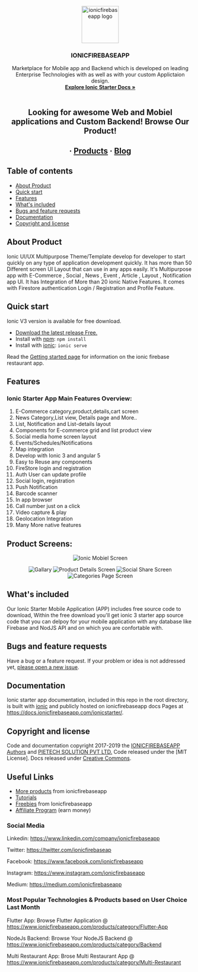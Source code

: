 
<p align="center">
  <a href="https://www.ionicfirebaseapp.com/">
    <img src="https://res.cloudinary.com/ionicfirebaseapp/image/upload/v1564048005/ifa-icon_srjsu3.png" alt="ionicfirebaseapp logo" width="100" height="100">
  </a>
</p>
<h3 align="center">IONICFIREBASEAPP</h3>



<p align="center">
  Marketplace for Mobile app and Backend which is developed on leading Enterprise Technologies with as well as with your custom Applictaion design.
  <br>
  <a href="https://docs.ionicfirebaseapp.com/ionicstarter"><strong>Explore Ionic Starter Docs »</strong></a>
  <br>
  <br>
  </p>
  <h2 align="center"> Looking for awesome Web and Mobiel applications and Custom  Backend! Browse Our Product!</h2> 
  <h2 align="center">
  ·
  <a href="https://www.ionicfirebaseapp.com/products">Products</a>
  ·
  <a href="https://www.ionicfirebaseapp.com/blogs">Blog</a>
  </h2>

## Table of contents

- [About Product](#about-product)
- [Quick start](#quick-start)
- [Features](#features)
- [What's included](#whats-included)
- [Bugs and feature requests](#bugs-and-feature-requests)
- [Documentation](#documentation)
- [Copyright and license](#copyright-and-license)

## About Product

Ionic UI/UX Multipurpose Theme/Template develop for developer to start quickly on any type of application development quickly. It has more than 50 Different screen UI Layout that can use in any apps easily. It's Multipurpose app with E-Commerce , Social , News , Event , Article , Layout , Notification app UI. It has Integration of More than 20 ionic Native Features. It comes with Firestore authentication Login / Registration and Profile Feature.

## Quick start

Ionic V3 version is available for free download. 


- [Download the latest release Free.](https://www.ionicfirebaseapp.com/products/ionic-starter-ui-ux-kit)
- Install with [npm](https://www.npmjs.com/): `npm install`
- Install with [ionic](https://ionicframework.com/): `ionic serve`

Read the [Getting started page](https://docs.ionicfirebaseapp.com/ionicstarter) for information on the ionic firebase restaurant app.

## Features

<h3>Ionic Starter App Main Features Overview:</h3>

1. E-Commerce category,product,details,cart screen
2. News Category,List view, Details page and More..
3. List, Notification and List-details layout
4. Components for E-commerce grid and list product view
5. Social media home screen layout
6. Events/Schedules/Notifications
7. Map integration
8. Develop with Ionic 3 and angular 5
9. Easy to Reuse any components
10. FireStore login and registration
11. Auth User can update profile
12. Social login, registration
13. Push Notification
14. Barcode scanner
15. In app browser 
15. Call number just on a click
16. Video capture & play
17. Geolocation Integration
18. Many More native features

## Product Screens:

<p align="center">
    <img src="https://res.cloudinary.com/dzu7tvexv/image/upload/f_auto,q_auto/v1533023791/wyt04wfo5fmvrgwxbny1.jpg" alt="Ionic Mobiel Screen">
</p>
<p align="center">
  <img src="https://res.cloudinary.com/dzu7tvexv/image/upload/f_auto,q_auto/v1533644509/vz3xyin84z1eekhchkjx.png" alt="Gallary">
  <img src="https://res.cloudinary.com/dzu7tvexv/image/upload/f_auto,q_auto/v1533644510/w61ef94f2mesmx6tkuy9.png" alt="Product Details Screen">
  <img src="https://res.cloudinary.com/dzu7tvexv/image/upload/f_auto,q_auto/v1533644510/fnd2vylfs3boptn5sfjr.png" alt="Social Share Screen">
  <img src="https://res.cloudinary.com/dzu7tvexv/image/upload/f_auto,q_auto/v1533644511/zugzhcsvpsiyekp8xerm.png" alt="Categories Page Screen">
</p>

## What's included

Our Ionic Starter Mobile Application (APP) includes free source code to download, Within the free download you'll get ionic 3 starter app source code that you can delpoy for your mobile application with any database like Firebase and NodJS API and on which you are confortable with.


## Bugs and feature requests

Have a bug or a feature request. If your problem or idea is not addressed yet, [please open a new issue](https://github.com/ionicfirebaseapp/ionic-3-starterapp/issues/new).

## Documentation

Ionic starter app documentation, included in this repo in the root directory, is built with [ionic](https://ionicframework.com/) and publicly hosted on ionicfirebaseapp docs Pages at <https://docs.ionicfirebaseapp.com/ionicstarter/>.


## Copyright and license

Code and documentation copyright 2017-2019 the [IONICFIREBASEAPP Authors](https://ionicfirebaseapp.com) and [PIETECH SOLUTION PVT LTD.](https://pietechsolution.com.com) Code released under the [MIT License]. Docs released under [Creative Commons](https://creativecommons.org/licenses/by/3.0/).

## Useful Links

- [More products](https://www.ionicfirebaseapp.com/products) from ionicfirebaseapp
- [Tutorials](https://www.youtube.com/channel/UCAes_uRy_H3pJ7z4OO78oIg)
- [Freebies]() from Ionicfirebaseapp
- [Affiliate Program](https://www.ionicfirebaseapp.com/affiliate) (earn money)

### Social Media

Linkedin: <https://www.linkedin.com/company/ionicfirebaseapp>

Twitter: <https://twitter.com/ionicfirebaseap>

Facebook: <https://www.facebook.com/ionicfirebaseapp>

Instagram: <https://www.instagram.com/ionicfirebaseapp>

Medium: <https://medium.com/ionicfirebaseapp>

### Most Popular Technologies & Products based on User Choice Last Month

Flutter App: Browse Flutter Application @ https://www.ionicfirebaseapp.com/products/category/Flutter-App

NodeJs Backend: Browse Your NodeJS Backend @ https://www.ionicfirebaseapp.com/products/category/Backend

Multi Restaurant App: Brose Multi Restaurant App @ https://www.ionicfirebaseapp.com/products/category/Multi-Restaurant
